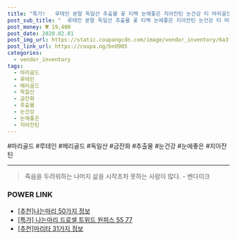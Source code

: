 ```yaml
--- 
title: "특가!   루테인 분말 독일산 추출물 꽃 티백 눈에좋은 지아잔틴 눈건강 티 마리골드 꽃잎 메리골드 금잔화 꽃차 대..." 
post_sub_title: "  루테인 분말 독일산 추출물 꽃 티백 눈에좋은 지아잔틴 눈건강 티 마리골드 꽃잎 메리골드 금잔화 꽃차 대용량 차 삼각티백 100 가루 1개 플라워 효능 허브" 
post_money: ₩ 19,400 
post_date: 2020.02.01 
post_img_url: https://static.coupangcdn.com/image/vendor_inventory/6a3f/0cef1530bf8c6000fb1e98482e8fdcdb03a5b508447d48258e0732e5a77b.jpg 
post_link_url: https://coupa.ng/bnO905 
categories: 
  - vendor_inventory 
tags: 
  - 마리골드 
  - 루테인 
  - 메리골드 
  - 독일산 
  - 금잔화 
  - 추출물 
  - 눈건강 
  - 눈에좋은 
  - 지아잔틴 
--- 
```

  #마리골드 #루테인 #메리골드 #독일산 #금잔화 #추출물 #눈건강 #눈에좋은 #지아잔틴 
<hr> 

> 죽음을 두려워하는 나머지 삶을 시작조차 못하는 사람이 많다. - 벤다이크 


### POWER LINK

* <a href="https://blog.naver.com/fasyy4321/221792259117" target="_blank">[추천]나는마리 50가지 정보</a>
* <a href="https://blog.naver.com/an0733/221792279342" target="_blank">[특가] 나는마리 드로셀 트위드 원피스 55 77</a>
* <a href="https://blog.naver.com/fasyy4321/221785329723" target="_blank">[추천]마리타 31가지 정보</a>
